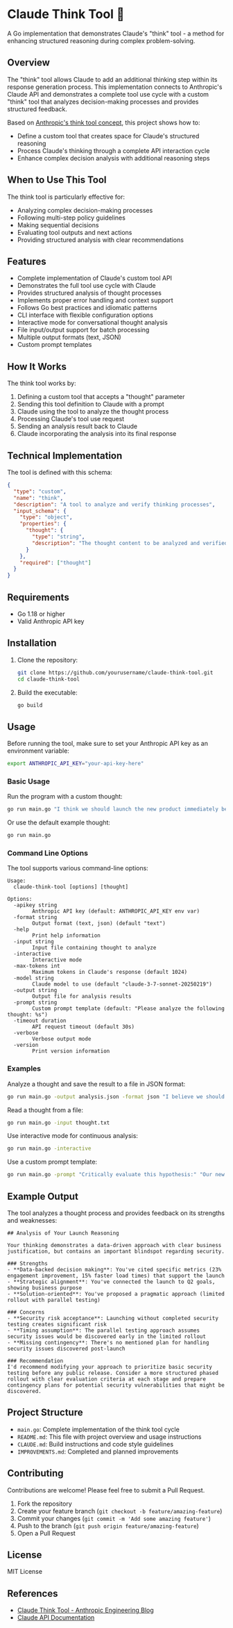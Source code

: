 # Claude Think Tool 🧠

A Go implementation that demonstrates Claude's "think" tool - a method for enhancing structured reasoning during complex problem-solving.

## Overview

The "think" tool allows Claude to add an additional thinking step within its response generation process. This implementation connects to Anthropic's Claude API and demonstrates a complete tool use cycle with a custom "think" tool that analyzes decision-making processes and provides structured feedback.

Based on [Anthropic's think tool concept](https://www.anthropic.com/engineering/claude-think-tool), this project shows how to:
- Define a custom tool that creates space for Claude's structured reasoning
- Process Claude's thinking through a complete API interaction cycle
- Enhance complex decision analysis with additional reasoning steps

## When to Use This Tool

The think tool is particularly effective for:
- Analyzing complex decision-making processes
- Following multi-step policy guidelines
- Making sequential decisions
- Evaluating tool outputs and next actions
- Providing structured analysis with clear recommendations

## Features

- Complete implementation of Claude's custom tool API
- Demonstrates the full tool use cycle with Claude
- Provides structured analysis of thought processes
- Implements proper error handling and context support
- Follows Go best practices and idiomatic patterns
- CLI interface with flexible configuration options
- Interactive mode for conversational thought analysis
- File input/output support for batch processing
- Multiple output formats (text, JSON)
- Custom prompt templates

## How It Works

The think tool works by:
1. Defining a custom tool that accepts a "thought" parameter
2. Sending this tool definition to Claude with a prompt
3. Claude using the tool to analyze the thought process
4. Processing Claude's tool use request
5. Sending an analysis result back to Claude
6. Claude incorporating the analysis into its final response

## Technical Implementation

The tool is defined with this schema:

```json
{
  "type": "custom",
  "name": "think",
  "description": "A tool to analyze and verify thinking processes",
  "input_schema": {
    "type": "object",
    "properties": {
      "thought": {
        "type": "string",
        "description": "The thought content to be analyzed and verified"
      }
    },
    "required": ["thought"]
  }
}
```

## Requirements

- Go 1.18 or higher
- Valid Anthropic API key

## Installation

1. Clone the repository:
   ```bash
   git clone https://github.com/yourusername/claude-think-tool.git
   cd claude-think-tool
   ```

2. Build the executable:
   ```bash
   go build
   ```

## Usage

Before running the tool, make sure to set your Anthropic API key as an environment variable:

```bash
export ANTHROPIC_API_KEY="your-api-key-here"
```

### Basic Usage

Run the program with a custom thought:

```bash
go run main.go "I think we should launch the new product immediately because our competitor just released a similar feature"
```

Or use the default example thought:

```bash
go run main.go
```

### Command Line Options

The tool supports various command-line options:

```
Usage:
  claude-think-tool [options] [thought]

Options:
  -apikey string
        Anthropic API key (default: ANTHROPIC_API_KEY env var)
  -format string
        Output format (text, json) (default "text")
  -help
        Print help information
  -input string
        Input file containing thought to analyze
  -interactive
        Interactive mode
  -max-tokens int
        Maximum tokens in Claude's response (default 1024)
  -model string
        Claude model to use (default "claude-3-7-sonnet-20250219")
  -output string
        Output file for analysis results
  -prompt string
        Custom prompt template (default: "Please analyze the following thought: %s")
  -timeout duration
        API request timeout (default 30s)
  -verbose
        Verbose output mode
  -version
        Print version information
```

### Examples

Analyze a thought and save the result to a file in JSON format:
```bash
go run main.go -output analysis.json -format json "I believe we should launch this feature"
```

Read a thought from a file:
```bash
go run main.go -input thought.txt
```

Use interactive mode for continuous analysis:
```bash
go run main.go -interactive
```

Use a custom prompt template:
```bash
go run main.go -prompt "Critically evaluate this hypothesis:" "Our new marketing strategy will increase conversion rates by 25%"
```

## Example Output

The tool analyzes a thought process and provides feedback on its strengths and weaknesses:

```
## Analysis of Your Launch Reasoning

Your thinking demonstrates a data-driven approach with clear business justification, but contains an important blindspot regarding security.

### Strengths
- **Data-backed decision making**: You've cited specific metrics (23% engagement improvement, 15% faster load times) that support the launch
- **Strategic alignment**: You've connected the launch to Q2 goals, showing business purpose
- **Solution-oriented**: You've proposed a pragmatic approach (limited rollout with parallel testing)

### Concerns
- **Security risk acceptance**: Launching without completed security testing creates significant risk
- **Timing assumption**: The parallel testing approach assumes security issues would be discovered early in the limited rollout
- **Missing contingency**: There's no mentioned plan for handling security issues discovered post-launch

### Recommendation
I'd recommend modifying your approach to prioritize basic security testing before any public release. Consider a more structured phased rollout with clear evaluation criteria at each stage and prepare contingency plans for potential security vulnerabilities that might be discovered.
```

## Project Structure

- `main.go`: Complete implementation of the think tool cycle
- `README.md`: This file with project overview and usage instructions
- `CLAUDE.md`: Build instructions and code style guidelines
- `IMPROVEMENTS.md`: Completed and planned improvements

## Contributing

Contributions are welcome! Please feel free to submit a Pull Request.

1. Fork the repository
2. Create your feature branch (`git checkout -b feature/amazing-feature`)
3. Commit your changes (`git commit -m 'Add some amazing feature'`)
4. Push to the branch (`git push origin feature/amazing-feature`)
5. Open a Pull Request

## License

MIT License

## References

- [Claude Think Tool - Anthropic Engineering Blog](https://www.anthropic.com/engineering/claude-think-tool)
- [Claude API Documentation](https://docs.anthropic.com/claude/docs/tool-use)
